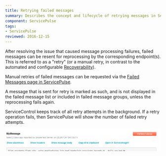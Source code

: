 ```yaml
---
title: Retrying failed messages
summary: Describes the concept and lifecycle of retrying messages in ServicePulse
component: ServicePulse
tags:
- ServicePulse
reviewed: 2016-12-15
---
```


After resolving the issue that caused message processing failures, failed messages can be resent for reprocessing by the corresponding endpoint(s). This is referred to as a "retry" (or a manual retry, in contrast to the automated and configurable [Recoverability](/nservicebus/recoverability/)).

Manual retries of failed messages can be requested via the [Failed Messages page in ServicePulse](/servicepulse/intro-failed-messages.md).

A message that is sent for retry is marked as such, and is not displayed in the failed message list or included in failed message groups, unless the reprocessing fails again.

ServiceControl keeps track of all retry attempts in the background. If a retry operation fails, then ServicePulse will show the number of failed retry attempts.

![Repeated failure indication](images/failed-messages-repeated-failure.png 'width=500')